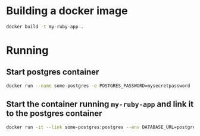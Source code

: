 # Building a docker image

```bash
docker build -t my-ruby-app .
```

# Running

## Start postgres container

```bash
docker run --name some-postgres -e POSTGRES_PASSWORD=mysecretpassword -d postgres
```

## Start the container running `my-ruby-app` and link it to the postgres container

```bash
docker run -it --link some-postgres:postgres --env DATABASE_URL=postgres://postgres:mysecretpassword@postgres:5432 -p 9292:9292 --name my-running-script -d my-ruby-app
```
